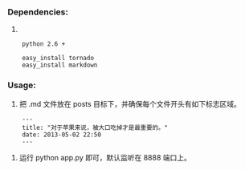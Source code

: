 ### Dependencies:

1. 
```
	python 2.6 +
	
	easy_install tornado
	easy_install markdown
```

### Usage:

1. 把 .md 文件放在 posts 目标下，并确保每个文件开头有如下标志区域。
```
	---
	title: "对于苹果来说，被大口吃掉才是最重要的。"
	date: 2013-05-02 22:50
	---
```

1. 运行 python app.py 即可，默认监听在 8888 端口上。